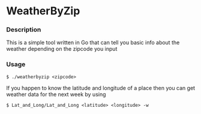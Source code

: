 # WeatherByZip
### Description
This is a simple tool written in Go that can tell you basic info about the weather depending on the zipcode you input
### Usage
```
$ ./weatherbyzip <zipcode> 
```

If you happen to know the latitude and longitude of a place then you can get weather data for the next week by using
```
$ Lat_and_Long/Lat_and_Long <latitude> <longitude> -w
```
